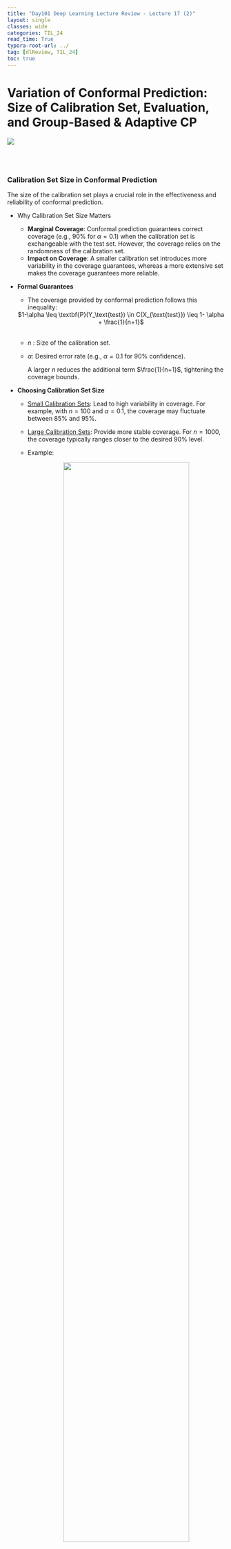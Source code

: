 ```yaml
---
title: "Day101 Deep Learning Lecture Review - Lecture 17 (2)"
layout: single
classes: wide
categories: TIL_24
read_time: True
typora-root-url: ../
tag: [dlReview, TIL_24]
toc: true 
---
```


# Variation of Conformal Prediction: Size of Calibration Set, Evaluation, and Group-Based & Adaptive CP

<img src="/blog/images/2024-11-23-TIL24_Day101_DL/42747CB5-0381-4604-9FA0-3E52AF7D62CC_1_105_c.jpeg">

<br><br>

### Calibration Set Size in Conformal Prediction

The size of the calibration set plays a crucial role in the effectiveness and reliability of conformal prediction. 

- Why Calibration Set Size Matters
  - **Marginal Coverage**: Conformal prediction guarantees correct coverage (e.g., 90% for $\alpha=0.1$) when the calibration set is exchangeable with the test set. However, the coverage relies on the randomness of the calibration set.
  - **Impact on Coverage**: A smaller calibration set introduces more variability in the coverage guarantees, whereas a more extensive set makes the coverage guarantees more reliable.



- **Formal Guarantees**

  - The coverage provided by conformal prediction follows this inequality:

  <center>
    $1-\alpha \leq \textbf{P}(Y_\text{test}) \in C(X_{\text{test}}) \leq 1- \alpha + \frac{1}{n+1}$ <br><br>
  </center>

  - $n$ : Size of the calibration set.

  - $\alpha$: Desired error rate (e.g., $\alpha=0.1$ for 90% confidence).

    A larger $n$ reduces the additional term $\frac{1}{n+1}$, tightening the coverage bounds.



- **Choosing Calibration Set Size**

  - <u>Small Calibration Sets</u>: Lead to high variability in coverage. For example, with $n=100$ and $\alpha=0.1$, the coverage may fluctuate between 85% and 95%.
  - <u>Large Calibration Sets</u>: Provide more stable coverage. For $n=1000$, the coverage typically ranges closer to the desired 90% level.

  - Example:

    <center>
      <img src="/blog/images/2024-11-23-TIL24_Day101_DL/image-20241221150155637.png" width="80%"><br><br>
    </center>
    
    
    
    - Assuming 90% coverage ($\alpha = 0.1$):
      - With $n=100$ : Coverage might range between 85% and 95%.
      - With $n=1000$: Coverage will likely range between 88% and 92%. <br><br>
  
  



### Evaluating Conformal Prediction

Evaluation of conformal prediction focuses on two key aspects:

1. **Correctness of Coverage**: Ensuring that the statistical guarantees hold in practice.
2. **Adaptivity**: Assessing whether the prediction regions adapt appropirately to the difficulty of inputs<br><Br>



- **Evaluating Coverage**: Conformal prediction guarantees marginal coverage over the test set. To verify this:

  - Empirical Check:

    - Split the dataset into multiple calibration and test sets.

    - Compute the empirical coverage (fraction of correct predictions) across test samples.

    - Average the empirical coverage across multiple splits to ensure the guarantees are met.

    - The fomular for empirical coverage is below.

      $C_j = \frac{1}{n_{\text{val}}} \sum_{i=1}^{n_{\text{val}}} \mathbb{1}\left(Y_i^{(\text{val})} \in C(X_i^{(\text{val})})\right)$

      Where:

      - $n_{\text{val}}$: Size of the validation set.
      - $C(X_i^{(\text{val})})$: Prediction region for test sample $X_i^{(\text{val})}$.

    - Example:

      - Perform $R$ trials with different calibration and test splits.
      - Compute the mean empirical coverage across these trials to check consistency.<Br><Br>



- **Evaluating Adaptivity**: 

  - Adaptivity ensures that:

    - Easy Examples: Result in smaller prediction regions.
    - Hard Examples: Result in larger prediction regions.<Br><Br>

    <center>
      <img src="/blog/images/2024-11-23-TIL24_Day101_DL/image-20241221150220287.png" width="80%"><br><br>
    </center>

    

  - For multi-class problems, histograms of prediction set sizes can illustrate adaptivity:

    - A **dynamic range** of set sizes indicates that the method adpats well.
    - A lack of variation (e.g., all sets are large) suggests poor adaptivity.<Br><Br>

- **Evaluation Metrics:**

  1. Feature-Stratified Coverage (FSC):
     - Measures conditional coverage for defined subgroups (e.g., gender or age groups).
     - Evaluates the worst-case coverage across all groups.
  2. Size-Stratified Coverage (SSC):
     - Assesses coverage across prediction sets of different sizes.
     - Ensures that coverage holds even for small prediction sets.
  3. Class-Conditional Coverage (CCC):
     - Checks coverage for individual classes in classification problems. <br><Br><br>

### **Group-Balanced Conformal Prediction**

> Group-balanced conformal prediction ensures that coverage guarantees are maintained <u>for specific subgroups in the data</u> (e.g., based on race, gender, or other attributes). This method stratifies the data into predefined groups and applies conformal prediction independently to each group.

**Steps**:

1. Split the data into **subgroups** $G_1, G_2, \dots, G_k$ where each group corresponds to a specific attribute or label.

2. For each group $G_g$, compute the conformal quantiles $\hat{q}_g$ separately using the calibration set for that group:

   <center>
     $\hat{q}_g = \text{Quantile}\left(\{s_i : X_i \in G_g\}, 1 - \alpha\right)$ <Br><br>
     where $s_i$ is the nonconformity score for sample $i$. 
   </center>
   
   
3. During testing, use the group label of the test sample to apply the corresponding quantile  $\hat{q}_g$:

   <center>
     $C(X_\text{test}) = \{y : s(X_\text{test}, y) \leq \hat{q}_g\}$ <br><Br>
   </center>

**Key Essentials To Consider:**

- Each group has its own prediction set, ensuring fair coverage across groups.
- Requires access to group labels for test samples, which may not always be available<br><br><Br>

### **Adaptive Prediction Sets (APS)**

>  **Adaptive Prediction Sets (APS)** improve upon standard conformal prediction by dynamically adjusting prediction sets to provide better conditional coverage, particularly for challenging inputs or subgroups. APS addresses key issues such as **overcovering easy inputs** and **undercovering hard inputs** by leveraging adaptive score functions.

- **Motivation**
  - In standard conformal prediction, prediction sets are determined based on a heuristic score, such as $1 - \text{softmax}$, which may not accurately reflect true uncertainty.
  - APS modifies this score function to include information about both the true class and higher-scoring classes, making the prediction sets more adaptive to the difficulty of the input.<br><Br>



- **Score Function**

  - In APS, the score function is redefined to be cumulative. Instead of focusing only on the correct class, the score includes the softmax value of the true class **and all higher-ranking classes**. This cumulative approach improves adaptivity.

  - The APS score function is defined as:

    <center>
      $ \sum_{j=1}^k \pi_j(X)$<Br><Br>
    </center>

    where:

    - $\pi_j(X)$: Softmax probability for the jjj-th class, sorted in descending order.
    - $k$: Number of top classes contributing to the cumulative score.<br><br>

- **Steps in APS**:

  1. Compute Calibration Scores:

     - Use the new adaptive score function to compute scores for all calibration samples:

     <center>
       $s_i = \sum^{k}_{j=1} \pi_j (X_i)$ <br><br>
     </center>

     - Here, $k$ is determined dynamically based on the threshold.

  2. Determine Quantile:

     - Find the conformal quantile $\hat{q}$ for the desired confidence level $(1-\alpha)$ using the calibration scores:

       <center>
         $\hat{q} = \text{Quantile}({s_i}, 1-\alpha)$<br><br>
       </center>
    
       

  3. Form Prediction Sets:

     - For each test input $X_{\text{test}}$, add classes to the prediction set in descending order of their softmax scores until the cumulative score exceeds the quantile threshold $\hat{q}$

       <center>
         $C(X_\text{test}) = \{ \pi_1(X), \dots, \pi_k(X) : \sum_{j=1}^k \pi_j(X) \leq \hat{q} \}$
       </center>



<br><Br>

#### **Advantages of APS**

1. **Better Conditional Coverage**:
   - APS dynamically adjusts prediction sets to reflect the difficulty of the input.
   - Hard examples result in larger sets, while easy examples result in smaller sets.
2. **Improved Fairness**:
   - APS ensures more equitable coverage across classes or subgroups by addressing biases inherent in standard methods.
3. **Flexibility**:
   - The adaptive score function can be tailored to specific datasets or models, making APS suitable for diverse applications.



#### **Comparison with Standard Conformal Prediction**

<center>
  <img src="/blog/images/2024-11-23-TIL24_Day101_DL/image-20241221152320949.png" width="80%"><br><br>
</center>



- **Standard Conformal Prediction**:
  - Relies on fixed heuristic scores like $1 - \text{softmax}$, which can lead to overcoverage of easy inputs and undercoverage of hard ones.
  - Does not explicitly address conditional coverage.
- **APS**:
  - Introduces cumulative scores for better adaptability.
  - Provides more balanced prediction sets across all inputs. <Br><br>



#### Limitations of Conformal Prediction

While conformal prediction offers formal guarantees, it is not without challenges:

1. **Exchangeability Assumption**: The framework assumes that calibration and test sets come from the same distribution. In real-world scenarios, such as deployment in dynamic environments, this assumption may not hold. Techniques like weighted conformal prediction can address mild distribution shifts.
2. **Post-Hoc Nature**: Conformal prediction is applied after model training and does not modify the model itself. This makes it unsuitable for applications like continual learning, where the model is continuously updated.
3. **Scalability**: Computing prediction regions for large datasets or complex models can be computationally expensive, especially when handling high-dimensional data.



















<Br><Br>
